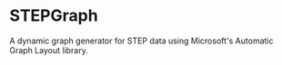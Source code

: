 # STEPGraph
A dynamic graph generator for STEP data using Microsoft's Automatic Graph Layout library.
